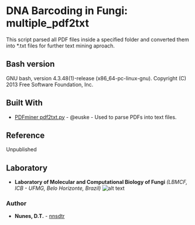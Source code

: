 # DNA Barcoding in Fungi: multiple_pdf2txt

This script parsed all PDF files inside a specified folder and converted them into *.txt files for further text mining aproach.

## Bash version

GNU bash, version 4.3.48(1)-release (x86_64-pc-linux-gnu). Copyright (C) 2013 Free Software Foundation, Inc.

## Built With

* [PDFminer pdf2txt.py](https://github.com/euske/pdfminer/blob/master/tools/pdf2txt.py) - @euske - Used to parse PDFs into text files.

## Reference

Unpublished

## Laboratory
[logo]: https://github.com/nnsdtr/multiple_pdf2txt/blob/master/lbmcf-logo.png
* **Laboratory of Molecular and Computational Biology of Fungi** *(LBMCF, ICB - UFMG, Belo Horizonte, Brazil)*
![alt text][logo]


### Author
* **Nunes, D.T.** - [nnsdtr](https://github.com/nnsdtr)

